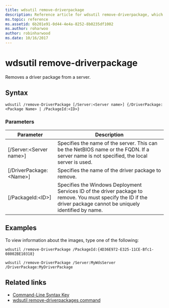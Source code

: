 ```yaml
---
title: wdsutil remove-driverpackage
description: Reference article for wdsutil remove-driverpackage, which removes a driver package from a server.
ms.topic: reference
ms.assetid: 6b201e91-0d44-4e4a-8252-8b0235df1002
ms.author: roharwoo
author: robinharwood
ms.date: 10/16/2017
---
```


# wdsutil remove-driverpackage



Removes a driver package from a server.

## Syntax
```
wdsutil /remove-DriverPackage [/Server:<Server name>] {/DriverPackage:<Package Name> | /PackageId:<ID>}
```
### Parameters

|        Parameter        |                                                                            Description                                                                             |
|-------------------------|--------------------------------------------------------------------------------------------------------------------------------------------------------------------|
| [/Server:\<Server name\>] |              Specifies the name of the server. This can be the NetBIOS name or the FQDN. If a server name is not specified, the local server is used.              |
| [/DriverPackage:\<Name\>] |                                                        Specifies the name of the driver package to remove.                                                         |
|    [/PackageId:\<ID\>]    | Specifies the Windows Deployment Services ID of the driver package to remove. You must specify the ID if the driver package cannot be uniquely identified by name. |

## Examples
To view information about the images, type one of the following:
```
wdsutil /remove-DriverPackage /PackageId:{4D36E972-E325-11CE-Bfc1-08002BE10318}
```
```
wdsutil /remove-DriverPackage /Server:MyWdsServer /DriverPackage:MyDriverPackage
```
## Related links
- [Command-Line Syntax Key](command-line-syntax-key.md)
- [wdsutil remove-driverpackages command](wdsutil-remove-driverpackages.md)
